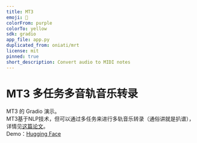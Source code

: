 ```yaml
---
title: MT3
emoji: 🎼
colorFrom: purple
colorTo: yellow
sdk: gradio
app_file: app.py
duplicated_from: oniati/mrt
license: mit
pinned: true
short_description: Convert audio to MIDI notes
---
```

# MT3 多任务多音轨音乐转录

MT3 的 Gradio 演示。  
MT3基于NLP技术，但可以通过多任务来进行多轨音乐转录（通俗讲就是扒谱），详情见[这篇论文](https://arxiv.org/abs/2111.03017)。  
Demo：[Hugging Face](https://huggingface.co/spaces/Hmjz100/MT3)